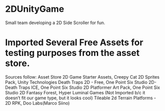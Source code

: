 # 2DUnityGame
Small team developing a 2D Side Scroller for fun. 

# Imported Several Free Assets for testing purposes from the asset store.
Sources follow:
Asset Store
2D Game Starter Assets, Creepy Cat
2D Sprites Pack, Unity Technologies
Death Traps 2D - Free, One Point Six Studio
2D-Death Traps ICE, One Point Six Studio
2D Platformer Art Pack, One Point Six Studio
2D Fantasy Forest, Hyper Luminal Games (Not Imported b/c it doesn’t fit our game type, but it looks cool)
Tileable 2d Terrain Platforms - 2D RPK, Doo Labs(Marco Siino)

